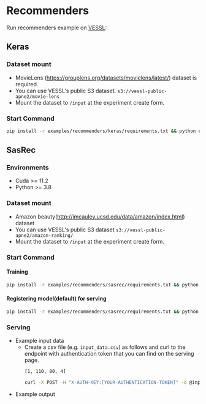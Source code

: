 # Recommenders
Run recommenders example on [VESSL](https://vessl.ai):

## Keras
### Dataset mount
* MovieLens (https://grouplens.org/datasets/movielens/latest/) dataset is required.
* You can use VESSL's public S3 dataset. `s3://vessl-public-apne2/movie-lens`
* Mount the dataset to `/input` at the experiment create form.
### Start Command
  ```bash
  pip install -r examples/recommenders/keras/requirements.txt && python examples/recommenders/keras/main.py --save-model
  ```


## SasRec

### Environments
* Cuda >= 11.2
* Python >= 3.8

### Dataset mount 
* Amazon beauty(http://jmcauley.ucsd.edu/data/amazon/index.html) dataset  
* You can use VESSL's public S3 dataset `s3://vessl-public-apne2/amazon-ranking/`
* Mount the dataset to `/input` at the experiment create form.

### Start Command 
#### Training
  ```bash
  pip install -r examples/recommenders/sasrec/requirements.txt && python examples/recommenders/sasrec/main.py
  ```
#### Registering model(default) for serving
  ```bash
  pip install -r examples/recommenders/sasrec/requirements.txt && python examples/recommenders/sasrec/model.py
  ```

### Serving 
* Example input data
  * Create a csv file (e.g. `input_data.csv`) as follows and curl to the endpoint with authentication token that you can find on the serving page. 
    ```bash
    [1, 110, 80, 4]
    ```
    ```bash
    curl -X POST -H "X-AUTH-KEY:[YOUR-AUTHENTICATION-TOKEN]" -d @input_data.csv https://service-XXXX.apne2-prod1-cluster.savvihub.com
    ```
* Example output
  ```bash
    
  ```